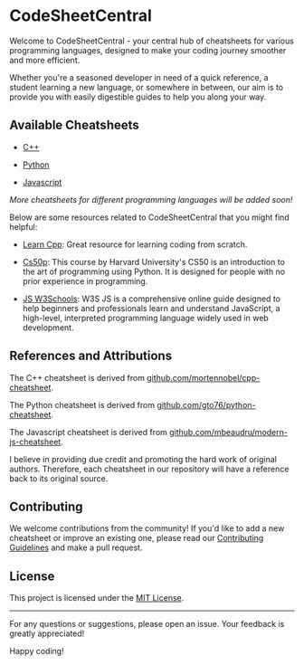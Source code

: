 # CodeSheetCentral

Welcome to CodeSheetCentral - your central hub of cheatsheets for various programming languages, designed to make your coding journey smoother and more efficient.

Whether you're a seasoned developer in need of a quick reference, a student learning a new language, or somewhere in between, our aim is to provide you with easily digestible guides to help you along your way.

## Available Cheatsheets

- [C++](./Cpp/)

- [Python](./Python/)

- [Javascript](./Javascript/)

*More cheatsheets for different programming languages will be added soon!*

Below are some resources related to CodeSheetCentral that you might find helpful:

- [Learn Cpp](https://www.learncpp.com/): Great resource for learning coding from scratch.

- [Cs50p](https://cs50.harvard.edu/python/2022/): This course by Harvard University's CS50 is an introduction to the art of programming using Python. It is designed for people with no prior experience in programming.

- [JS W3Schools](www.w3schools.com/js): W3S JS is a comprehensive online guide designed to help beginners and professionals learn and understand JavaScript, a high-level, interpreted programming language widely used in web development.

## References and Attributions

The C++ cheatsheet is derived from [github.com/mortennobel/cpp-cheatsheet](github.com/mortennobel/cpp-cheatsheet). 

The Python cheatsheet is derived from [github.com/gto76/python-cheatsheet](github.com/gto76/python-cheatsheet). 

The Javascript cheatsheet is derived from [github.com/mbeaudru/modern-js-cheatsheet](github.com/mbeaudru/modern-js-cheatsheet). 

I believe in providing due credit and promoting the hard work of original authors. Therefore, each cheatsheet in our repository will have a reference back to its original source.

## Contributing

We welcome contributions from the community! If you'd like to add a new cheatsheet or improve an existing one, please read our [Contributing Guidelines](./CONTRIBUTING.md) and make a pull request.

## License

This project is licensed under the [MIT License](./LICENSE.md).

---

For any questions or suggestions, please open an issue. Your feedback is greatly appreciated!

Happy coding!
